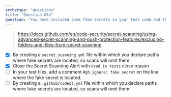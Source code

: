 ```yaml
---
archetype: "questions"
title: "Question 014"
question: "You have included some fake secrets in your test code and they have been picked up by GitHub's secret scanning. What can you do to tell GitHub that these are fake secrets used in tests and can be ignored by secret scanning? (Choose two.)"
---
```



> https://docs.github.com/en/code-security/secret-scanning/using-advanced-secret-scanning-and-push-protection-features/excluding-folders-and-files-from-secret-scanning
- [x] By creating a `secret_scanning.yml` file within which you declare paths where fake secrets are located, so scans will omit them
- [x] Close the Secret Scanning Alert with `Used in tests` close reason
- [ ] In your test files, add a comment `#gh_ignore: fake secret` on the line where the fake secret is located.
- [ ] By creating a `.github/codeql.yml` file within which you declare paths where fake secrets are located, so scans will omit them
